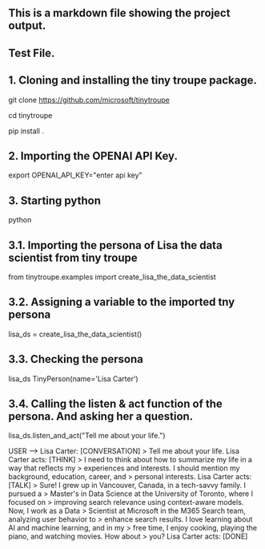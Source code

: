 ## This is a markdown file showing the project output.

## Test File.

## 1. Cloning and installing the tiny troupe package.

git clone https://github.com/microsoft/tinytroupe

cd tinytroupe

pip install .

## 2. Importing the OPENAI API Key.
export OPENAI_API_KEY="enter api key"

## 3. Starting python
python

## 3.1. Importing the persona of Lisa the data scientist from tiny troupe
from tinytroupe.examples import create_lisa_the_data_scientist

## 3.2. Assigning a variable to the imported tny persona
lisa_ds = create_lisa_the_data_scientist()

## 3.3. Checking the persona
lisa_ds
TinyPerson(name='Lisa Carter')

## 3.4. Calling the listen & act function of the persona. And asking her a question.


lisa_ds.listen_and_act("Tell me about your life.")

USER --> Lisa Carter: [CONVERSATION] 
          > Tell me about your life.
Lisa Carter acts: [THINK] 
                 > I need to think about how to summarize my life in a way that reflects my
                 > experiences and interests. I should mention my background, education, career, and
                 > personal interests.
Lisa Carter acts: [TALK] 
                 > Sure! I grew up in Vancouver, Canada, in a tech-savvy family. I pursued a
                 > Master's in Data Science at the University of Toronto, where I focused on
                 > improving search relevance using context-aware models. Now, I work as a Data
                 > Scientist at Microsoft in the M365 Search team, analyzing user behavior to
                 > enhance search results. I love learning about AI and machine learning, and in my
                 > free time, I enjoy cooking, playing the piano, and watching movies. How about
                 > you?
Lisa Carter acts: [DONE]